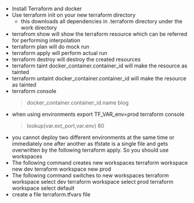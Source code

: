 -	Install Terraform and docker
-	Use terraform init on your new terraform directory
	-	this downloads all dependencies in .terraform directory under the work directory
-	terrafrom show will show the terraform resource which can be referred for performing interpolation
-	terraform plan will do mock run
-	terraform apply will perform actual run
-	terraform destroy will destroy the created resources
-	terraform taint docker_container.container_id will make the resource as tainted
-	terraform untaint docker_container.container_id will make the resource as tainted
-	terraform console
	>docker_container.container_id.name
	blog
-	when using environments export TF_VAR_env=prod
	terraform console
	>lookup(var.ext_port,var.env)
	80
-	you cannot deploy two different environments at the same time or immediately one after another as tfstate is a single file and gets overwritten by the following terraform apply. So you should use workspaces
-	The following command creates new workspaces
	terraform workspace new dev
	terraform workspace new prod
-	The following command switches to new workspaces
	terraform workspace select dev
	terraform workspace select prod
	terraform workspace select default
-	create a file terraform.tfvars file

